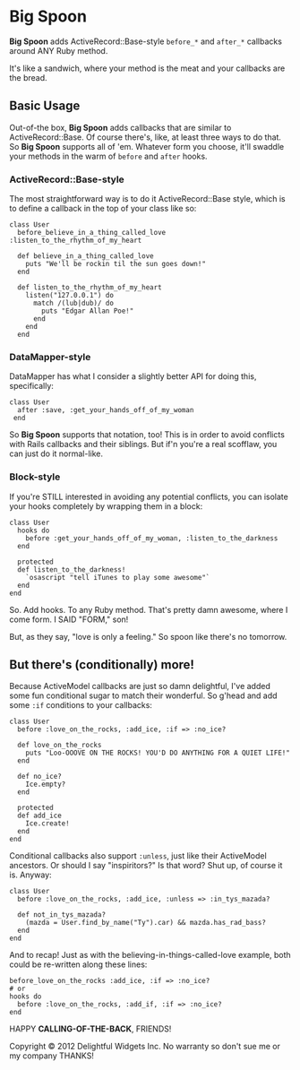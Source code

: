 # Big Spoon
**Big Spoon** adds ActiveRecord::Base-style `before_*` and `after_*` callbacks around ANY Ruby method.

It's like a sandwich, where your method is the meat and your callbacks are the bread.

## Basic Usage

Out-of-the box, **Big Spoon** adds callbacks that are similar to ActiveRecord::Base. Of course there's, like, at least three ways to do that. So **Big
Spoon** supports all of 'em. Whatever form you choose, it'll swaddle your methods in the warm of `before` and `after` hooks.

### ActiveRecord::Base-style

The most straightforward way is to do it ActiveRecord::Base style, which is to define a callback in the top of your class like so:

```
class User
  before_believe_in_a_thing_called_love :listen_to_the_rhythm_of_my_heart

  def believe_in_a_thing_called_love
    puts "We'll be rockin til the sun goes down!"
  end

  def listen_to_the_rhythm_of_my_heart
    listen("127.0.0.1") do
      match /(lub|dub)/ do
        puts "Edgar Allan Poe!"
      end
    end
  end
````

### DataMapper-style

DataMapper has what I consider a slightly better API for doing this, specifically:

```
class User
  after :save, :get_your_hands_off_of_my_woman
 end
```

So **Big Spoon** supports that notation, too! This is in order to avoid conflicts with Rails callbacks and their siblings. But if'n you're a real scofflaw, you can just do it normal-like.


### Block-style

If you're STILL interested in avoiding any potential conflicts, you can isolate your hooks
completely by wrapping them in a block:

```
class User
  hooks do
    before :get_your_hands_off_of_my_woman, :listen_to_the_darkness
  end

  protected
  def listen_to_the_darkness!
    `osascript "tell iTunes to play some awesome"`
  end
end
```

So. Add hooks. To any Ruby method. That's pretty damn awesome, where I come form. I SAID "FORM," son!

But, as they say, "love is only a feeling." So spoon like there's no tomorrow.

## But there's (conditionally) more!

Because ActiveModel callbacks are just so damn delightful, I've added some fun conditional sugar to match their wonderful. So g'head and add some `:if` conditions to your callbacks:

```
class User
  before :love_on_the_rocks, :add_ice, :if => :no_ice?

  def love_on_the_rocks
    puts "Loo-OOOVE ON THE ROCKS! YOU'D DO ANYTHING FOR A QUIET LIFE!"
  end

  def no_ice?
    Ice.empty?
  end

  protected
  def add_ice
    Ice.create!
  end
end
```

Conditional callbacks also support `:unless`, just like their ActiveModel ancestors. Or should I say "inspiritors?" Is that word? Shut up, of course it is. Anyway:

```
class User
  before :love_on_the_rocks, :add_ice, :unless => :in_tys_mazada?

  def not_in_tys_mazada?
    (mazda = User.find_by_name("Ty").car) && mazda.has_rad_bass?
  end
end
```

And to recap! Just as  with the believing-in-things-called-love example, both could be re-written along these lines:

```
before_love_on_the_rocks :add_ice, :if => :no_ice?
# or
hooks do
  before :love_on_the_rocks, :add_if, :if => :no_ice?
end
```

HAPPY **CALLING-OF-THE-BACK**, FRIENDS!

Copyright © 2012 Delightful Widgets Inc. No warranty so don't sue me or my company THANKS!